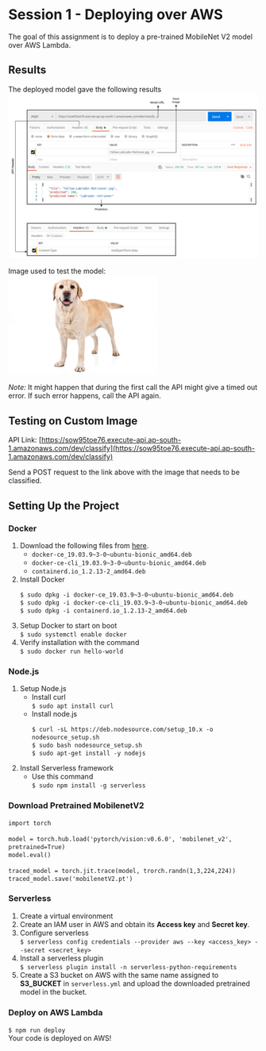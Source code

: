 # Session 1 - Deploying over AWS

The goal of this assignment is to deploy a pre-trained MobileNet V2 model over AWS Lambda.

## Results

The deployed model gave the following results  
<img src="images/results.png">

Image used to test the model:  
<img src="images/Yellow-Labrador-Retriever.jpg" width="300">

*Note:* It might happen that during the first call the API might give a timed out error. If such error happens, call the API again.

## Testing on Custom Image

API Link: [https://sow95toe76.execute-api.ap-south-1.amazonaws.com/dev/classify](https://sow95toe76.execute-api.ap-south-1.amazonaws.com/dev/classify)

Send a POST request to the link above with the image that needs to be classified.

## Setting Up the Project

### Docker

1. Download the following files from [here](https://download.docker.com/linux/ubuntu/dists/bionic/pool/stable/amd64/).
   - `docker-ce_19.03.9~3-0~ubuntu-bionic_amd64.deb`
   - `docker-ce-cli_19.03.9~3-0~ubuntu-bionic_amd64.deb`
   - `containerd.io_1.2.13-2_amd64.deb`
1. Install Docker
   ```[bash]
   $ sudo dpkg -i docker-ce_19.03.9~3-0~ubuntu-bionic_amd64.deb
   $ sudo dpkg -i docker-ce-cli_19.03.9~3-0~ubuntu-bionic_amd64.deb
   $ sudo dpkg -i containerd.io_1.2.13-2_amd64.deb
   ```
1. Setup Docker to start on boot  
   `$ sudo systemctl enable docker`
1. Verify installation with the command  
   `$ sudo docker run hello-world`

### Node.js

1. Setup Node.js
   - Install curl  
      `$ sudo apt install curl`
   - Install node.js
     ```[bash]
     $ curl -sL https://deb.nodesource.com/setup_10.x -o nodesource_setup.sh
     $ sudo bash nodesource_setup.sh
     $ sudo apt-get install -y nodejs
     ```
1. Install Serverless framework
   - Use this command  
      `$ sudo npm install -g serverless`

### Download Pretrained MobilenetV2

```[python]
import torch

model = torch.hub.load('pytorch/vision:v0.6.0', 'mobilenet_v2', pretrained=True)
model.eval()

traced_model = torch.jit.trace(model, trorch.randn(1,3,224,224))
traced_model.save('mobilenetV2.pt')
```

### Serverless

1. Create a virtual environment
1. Create an IAM user in AWS and obtain its **Access key** and **Secret key**.
1. Configure serverless  
   `$ serverless config credentials --provider aws --key <access_key> --secret <secret_key>`
1. Install a serverless plugin  
   `$ serverless plugin install -n serverless-python-requirements`
1. Create a S3 bucket on AWS with the same name assigned to **S3_BUCKET** in `serverless.yml` and upload the downloaded pretrained model in the bucket.

### Deploy on AWS Lambda

`$ npm run deploy`  
Your code is deployed on AWS!
